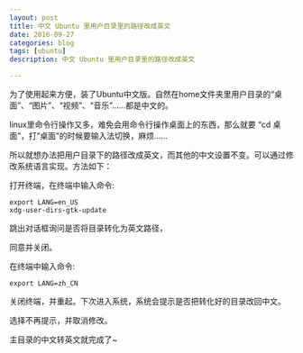 ```yaml
---
layout: post
title: 中文 Ubuntu 里用户目录里的路径改成英文
date: 2016-09-27
categories: blog
tags: [ubuntu]
description: 中文 Ubuntu 里用户目录里的路径改成英文

---
```


为了使用起来方便，装了Ubuntu中文版。自然在home文件夹里用户目录的“桌面”、“图片”、“视频”、“音乐”……都是中文的。
 
linux里命令行操作又多，难免会用命令行操作桌面上的东西，那么就要 “cd 桌面”，打“桌面”的时候要输入法切换，麻烦……

所以就想办法把用户目录下的路径改成英文，而其他的中文设置不变。可以通过修改系统语言实现。方法如下：
 
打开终端，在终端中输入命令:

    export LANG=en_US
    xdg-user-dirs-gtk-update

跳出对话框询问是否将目录转化为英文路径，

同意并关闭。


在终端中输入命令:

`export LANG=zh_CN`

关闭终端，并重起。下次进入系统，系统会提示是否把转化好的目录改回中文。

选择不再提示，并取消修改。

主目录的中文转英文就完成了~
 